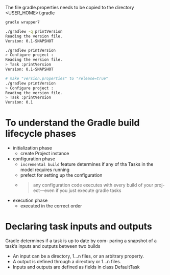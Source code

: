 The file gradle.properties needs to be copied to the directory <USER_HOME>/.gradle

```bash
gradle wrapper7

./gradlew -q printVersion
Reading the version file.
Version: 0.1-SNAPSHOT

./gradlew printVersion 
> Configure project :
Reading the version file.
> Task :printVersion
Version: 0.1-SNAPSHOT

# make "version.properties" to "release=true"
./gradlew printVersion
> Configure project :
Reading the version file.
> Task :printVersion
Version: 0.1
```

# To understand the Gradle build lifecycle phases

- initialization phase
  - create Project instance
- configuration phase
  - `incremental build` feature determines if any of tha Tasks in the model requires running
  - prefect for setting up the configuration
  - > any configuration code executes with every build of your proj- ect—even if you just execute gradle tasks
- execution phase
  - executed in the correct order

# Declaring task inputs and outputs

Gradle determines if a task is up to date by com- paring a snapshot of a task’s inputs and outputs between two builds

- An input can be a directory, 1...n files, or an arbitrary property. 
- A output is defined through a directory or 1...n files.
- Inputs and outputs are defined as fields in class DefaultTask
